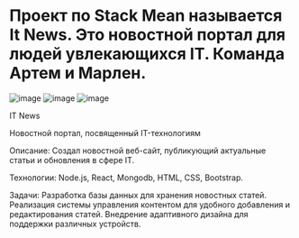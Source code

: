 # Проект по Stack Mean называется It News. Это новостной портал для людей увлекающихся IT. Команда Артем и Марлен.

![image](https://github.com/Lovilek/-IT-News-Meanw/assets/105930858/9497dc1b-01b3-41c5-a70a-100311b9a152)
![image](https://github.com/Lovilek/-IT-News-Meanw/assets/105930858/5ab57221-01a5-4e18-a2d4-6a4239858a14)
![image](https://github.com/Lovilek/-IT-News-Meanw/assets/105930858/7f0da6bd-0a89-4eed-9ade-3fddd7372f29)


IT News

Новостной портал, посвященный IT-технологиям

Описание: Создал новостной веб-сайт, публикующий актуальные
статьи и обновления в сфере IT.

Технологии: Node.js, React, Mongodb, HTML, CSS, Bootstrap.

Задачи:
Разработка базы данных для хранения новостных статей.
Реализация системы управления контентом для удобного
добавления и редактирования статей.
Внедрение адаптивного дизайна для поддержки различных
устройств.
